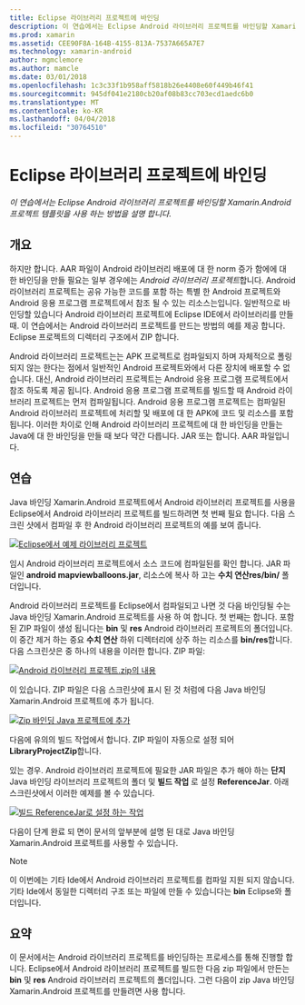 ```yaml
---
title: Eclipse 라이브러리 프로젝트에 바인딩
description: 이 연습에서는 Eclipse Android 라이브러리 프로젝트를 바인딩할 Xamarin.Android 프로젝트 템플릿을 사용 하는 방법을 설명 합니다.
ms.prod: xamarin
ms.assetid: CEE90F8A-164B-4155-813A-7537A665A7E7
ms.technology: xamarin-android
author: mgmclemore
ms.author: mamcle
ms.date: 03/01/2018
ms.openlocfilehash: 1c3c33f1b958aff5818b26e4408e60f449b46f41
ms.sourcegitcommit: 945df041e2180cb20af08b83cc703ecd1aedc6b0
ms.translationtype: MT
ms.contentlocale: ko-KR
ms.lasthandoff: 04/04/2018
ms.locfileid: "30764510"
---
```

# <a name="binding-an-eclipse-library-project"></a>Eclipse 라이브러리 프로젝트에 바인딩

_이 연습에서는 Eclipse Android 라이브러리 프로젝트를 바인딩할 Xamarin.Android 프로젝트 템플릿을 사용 하는 방법을 설명 합니다._


## <a name="overview"></a>개요

하지만 합니다. AAR 파일이 Android 라이브러리 배포에 대 한 norm 증가 함에에 대 한 바인딩을 만들 필요는 일부 경우에는 *Android 라이브러리 프로젝트*합니다. Android 라이브러리 프로젝트는 공유 가능한 코드를 포함 하는 특별 한 Android 프로젝트와 Android 응용 프로그램 프로젝트에서 참조 될 수 있는 리소스는입니다. 일반적으로 바인딩할 있습니다 Android 라이브러리 프로젝트에 Eclipse IDE에서 라이브러리를 만들 때.
이 연습에서는 Android 라이브러리 프로젝트를 만드는 방법의 예를 제공 합니다. Eclipse 프로젝트의 디렉터리 구조에서 ZIP 합니다.

Android 라이브러리 프로젝트는는 APK 프로젝트로 컴파일되지 하며 자체적으로 폴링 되지 않는 한다는 점에서 일반적인 Android 프로젝트와에서 다른 장치에 배포할 수 없습니다. 대신, Android 라이브러리 프로젝트는 Android 응용 프로그램 프로젝트에서 참조 하도록 제공 됩니다. Android 응용 프로그램 프로젝트를 빌드할 때 Android 라이브러리 프로젝트는 먼저 컴파일됩니다. Android 응용 프로그램 프로젝트는 컴파일된 Android 라이브러리 프로젝트에 처리할 및 배포에 대 한 APK에 코드 및 리소스를 포함 됩니다. 이러한 차이로 인해 Android 라이브러리 프로젝트에 대 한 바인딩을 만들는 Java에 대 한 바인딩을 만들 때 보다 약간 다릅니다. JAR 또는 합니다. AAR 파일입니다.



## <a name="walkthrough"></a>연습

Java 바인딩 Xamarin.Android 프로젝트에서 Android 라이브러리 프로젝트를 사용을 Eclipse에서 Android 라이브러리 프로젝트를 빌드하려면 첫 번째 필요 합니다. 다음 스크린 샷에서 컴파일 후 한 Android 라이브러리 프로젝트의 예를 보여 줍니다. 

[![Eclipse에서 예제 라이브러리 프로젝트](binding-a-library-project-images/build-lib-in-eclipse.png)](binding-a-library-project-images/build-lib-in-eclipse.png#lightbox)

임시 Android 라이브러리 프로젝트에서 소스 코드에 컴파일된를 확인 합니다. JAR 파일인 **android mapviewballoons.jar**, 리소스에 복사 하 고는 **수치 연산res/bin/** 폴더입니다. 

Android 라이브러리 프로젝트를 Eclipse에서 컴파일되고 나면 것 다음 바인딩될 수는 Java 바인딩 Xamarin.Android 프로젝트를 사용 하 여 합니다. 첫 번째는 합니다. 포함 된 ZIP 파일이 생성 됩니다는 **bin** 및 **res** Android 라이브러리 프로젝트의 폴더입니다. 이 중간 제거 하는 중요 **수치 연산** 하위 디렉터리에 상주 하는 리소스를 **bin/res**합니다. 다음 스크린샷은 중 하나의 내용을 이러한 합니다. ZIP 파일: 

[![Android 라이브러리 프로젝트.zip의 내용](binding-a-library-project-images/contents-of-zip-file.png)](binding-a-library-project-images/contents-of-zip-file.png#lightbox)

이 있습니다. ZIP 파일은 다음 스크린샷에 표시 된 것 처럼에 다음 Java 바인딩 Xamarin.Android 프로젝트에 추가 됩니다.

[![Zip 바인딩 Java 프로젝트에 추가](binding-a-library-project-images/zip-in-binding-project.png)](binding-a-library-project-images/zip-in-binding-project.png#lightbox)

다음에 유의의 빌드 작업에서 합니다. ZIP 파일이 자동으로 설정 되어 **LibraryProjectZip**합니다.

있는 경우. Android 라이브러리 프로젝트에 필요한 JAR 파일은 추가 해야 하는 **단지** Java 바인딩 라이브러리 프로젝트의 폴더 및 **빌드 작업** 로 설정 **ReferenceJar**. 아래 스크린샷에서 이러한 예제를 볼 수 있습니다. 

[![빌드 ReferenceJar로 설정 하는 작업](binding-a-library-project-images/set-to-referencejar.png)](binding-a-library-project-images/set-to-referencejar.png#lightbox)

다음이 단계 완료 되 면이 문서의 앞부분에 설명 된 대로 Java 바인딩 Xamarin.Android 프로젝트를 사용할 수 있습니다.

> [!NOTE]
> 이 이번에는 기타 Ide에서 Android 라이브러리 프로젝트를 컴파일 지원 되지 않습니다. 기타 Ide에서 동일한 디렉터리 구조 또는 파일에 만들 수 있습니다는 **bin** Eclipse와 폴더입니다. 


## <a name="summary"></a>요약

이 문서에서는 Android 라이브러리 프로젝트를 바인딩하는 프로세스를 통해 진행할 합니다. Eclipse에서 Android 라이브러리 프로젝트를 빌드한 다음 zip 파일에서 만든는 **bin** 및 **res** Android 라이브러리 프로젝트의 폴더입니다. 그런 다음이 zip Java 바인딩 Xamarin.Android 프로젝트를 만들려면 사용 합니다. 

